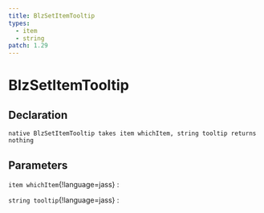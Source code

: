 ```yaml
---
title: BlzSetItemTooltip
types:
  - item
  - string
patch: 1.29
---
```


# BlzSetItemTooltip

## Declaration

```jass
native BlzSetItemTooltip takes item whichItem, string tooltip returns nothing
```

## Parameters
`item whichItem`{!language=jass}
: 

`string tooltip`{!language=jass}
: 
